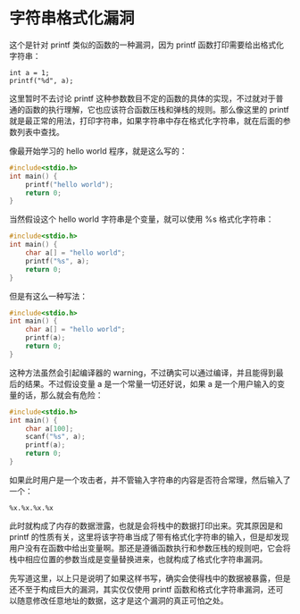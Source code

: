 # 字符串格式化漏洞

这个是针对 printf 类似的函数的一种漏洞，因为 printf 函数打印需要给出格式化字符串：

```
int a = 1;
printf("%d", a);
```

这里暂时不去讨论 printf  这种参数数目不定的函数的具体的实现，不过就对于普通的函数的执行理解，它也应该符合函数压栈和弹栈的规则。那么像这里的 printf 就是最正常的用法，打印字符串，如果字符串中存在格式化字符串，就在后面的参数列表中查找。

像最开始学习的 hello world 程序，就是这么写的：

```c
#include<stdio.h>
int main() {
	printf("hello world");
    return 0;
}
```

当然假设这个 hello world 字符串是个变量，就可以使用 %s 格式化字符串：

```c
#include<stdio.h>
int main() {
	char a[] = "hello world";
    printf("%s", a);
    return 0;
}
```

但是有这么一种写法：

```c
#include<stdio.h>
int main() {
	char a[] = "hello world";
	printf(a);
	return 0;
}
```

这种方法虽然会引起编译器的 warning，不过确实可以通过编译，并且能得到最后的结果。不过假设变量 a 是一个常量一切还好说，如果 a 是一个用户输入的变量的话，那么就会有危险：

```c
#include<stdio.h>
int main() {
	char a[100];
	scanf("%s", a);
	printf(a);
	return 0;
}
```

如果此时用户是一个攻击者，并不管输入字符串的内容是否符合常理，然后输入了一个：

```
%x.%x.%x.%x
```

此时就构成了内存的数据泄露，也就是会将栈中的数据打印出来。究其原因是和 printf 的性质有关，这里将该字符串当成了带有格式化字符串的输入，但是却发现用户没有在函数中给出变量啊。那还是遵循函数执行和参数压栈的规则吧，它会将栈中相应位置的参数当成是变量替换进来，也就构成了格式化字符串漏洞。

先写道这里，以上只是说明了如果这样书写，确实会使得栈中的数据被暴露，但是还不至于构成巨大的漏洞，其实仅仅使用 printf 函数和格式化字符串漏洞，还可以随意修改任意地址的数据，这才是这个漏洞的真正可怕之处。

